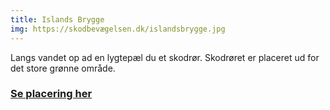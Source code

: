 ```yaml
---
title: Islands Brygge
img: https://skodbevægelsen.dk/islandsbrygge.jpg
---
```


Langs vandet op ad en lygtepæl du et skodrør. 
Skodrøret er placeret ud for det store grønne område.
<br>
<h3 class="text-4xl leading-12 md:text-sm md:leading-14 font-bold text-hh-orange tracking-wide">
<a href="https://goo.gl/maps/rTDUCD6x2arJzka39" target="_blank">Se placering her</a>